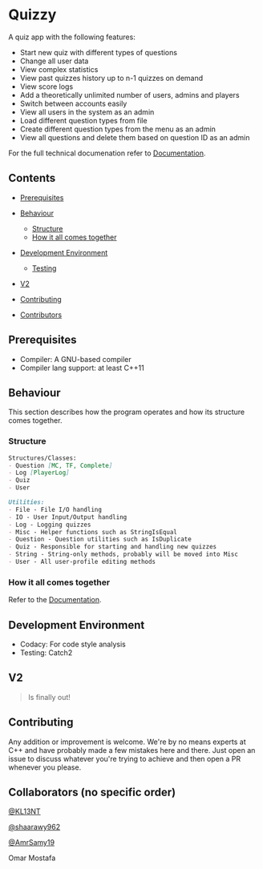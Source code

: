 # Quizzy

A quiz app with the following features: 

-   Start new quiz with different types of questions 
-   Change all user data
-   View complex statistics
-   View past quizzes history up to n-1 quizzes on demand
-   View score logs 
-   Add a theoretically unlimited number of users, admins and players
-   Switch between accounts easily
-   View all users in the system as an admin
-   Load different question types from file
-   Create different question types from the menu as an admin
-   View all questions and delete them based on question ID as an admin

For the full technical documenation refer to [Documentation](./Documentation.md).

## Contents

-   [Prerequisites](#Prerequisites)

-   [Behaviour](#Behaviour)
    -   [Structure](#Structure)
    -   [How it all comes together](#How-it-all-comes-together)

-   [Development Environment](#Development-Environment)
    -   [Testing](#Testing)

-   [V2](#V2)

-   [Contributing](#Contributing)

-   [Contributors](#Contributors)

## Prerequisites

-   Compiler: A GNU-based compiler
-   Compiler lang support: at least C++11

## Behaviour

This section describes how the program operates and how its structure comes together.

### Structure

```md
Structures/Classes:
- Question [MC, TF, Complete]
- Log [PlayerLog]
- Quiz
- User
```

```md
Utilities:
- File - File I/O handling
- IO - User Input/Output handling
- Log - Logging quizzes
- Misc - Helper functions such as StringIsEqual
- Question - Question utilities such as IsDuplicate
- Quiz - Responsible for starting and handling new quizzes
- String - String-only methods, probably will be moved into Misc
- User - All user-profile editing methods
```

### How it all comes together
Refer to the [Documentation](./Documentation.md).

## Development Environment

-   Codacy: For code style analysis
-   Testing: Catch2

## V2

> Is finally out!

## Contributing

Any addition or improvement is welcome. We're by no means experts at C++ and have probably made a few mistakes here and there. Just open an issue to discuss whatever you're trying to achieve and then open a PR whenever you please. 

## Collaborators (no specific order)

[@KL13NT](https://github.com/KL13NT)

[@shaarawy962](https://github.com/shaarawy962)

[@AmrSamy19](https://github.com/AmrSamy19)

Omar Mostafa
